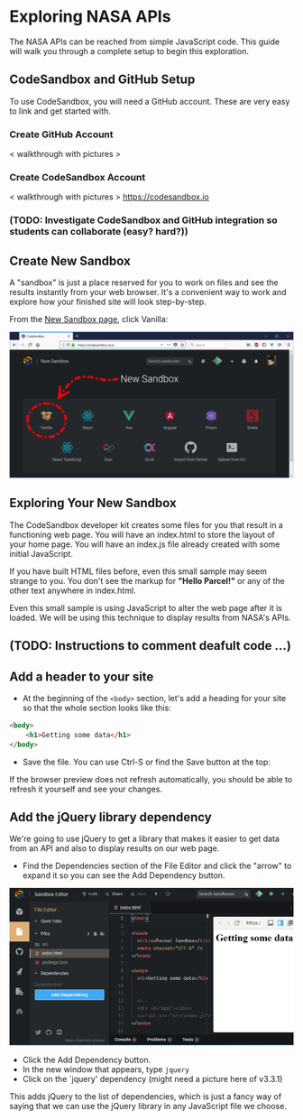 # Exploring NASA APIs
The NASA APIs can be reached from simple JavaScript code.  This guide will walk you through a complete setup to begin this exploration.

## CodeSandbox and GitHub Setup
To use CodeSandbox, you will need a GitHub account.  These are very easy to link and get started with.

### Create GitHub Account
< walkthrough with pictures >

### Create CodeSandbox Account
< walkthrough with pictures >
https://codesandbox.io

### (TODO: Investigate CodeSandbox and GitHub integration so students can collaborate (easy? hard?))

## Create New Sandbox
A "sandbox" is just a place reserved for you to work on files and see the results instantly from your web browser.  It's a convenient way to work and explore how your finished site will look step-by-step.

From the [New Sandbox page](https://codesandbox.io/s/), click Vanilla:

![Select Vanilla from New Sandbox Page](docs/images/codesandbox_newsandbox_vanilla.png)

## Exploring Your New Sandbox
The CodeSandbox developer kit creates some files for you that result in a functioning web page.  You will have an index.html to store the layout of your home page.  You will have an index.js file already created with some initial JavaScript.

If you have built HTML files before, even this small sample may seem strange to you.  You don't see the markup for **"Hello Parcel!"** or any of the other text anywhere in index.html.

Even this small sample is using JavaScript to alter the web page after it is loaded.  We will be using this technique to display results from NASA's APIs.

## (TODO: Instructions to comment deafult code ...)

## Add a header to your site
* At the beginning of the `<body>` section, let's add a heading for your site so that the whole section looks like this:
    
```html
<body>
    <h1>Getting some data</h1>
</body>
```

* Save the file. You can use Ctrl-S or find the Save button at the top:

If the browser preview does not refresh automatically, you should be able to refresh it yourself and see your changes.

## Add the jQuery library dependency
We're going to use jQuery to get a library that makes it easier to get data from an API and also to display results on our web page.

* Find the Dependencies section of the File Editor and click the "arrow" to expand it so you can see the Add Dependency button.

![Open Dependency](docs/images/open_dependencies.png)

* Click the Add Dependency button.
* In the new window that appears, type `jquery`
* Click on the `jquery' dependency (might need a picture here of v3.3.1)

This adds jQuery to the list of dependencies, which is just a fancy way of saying that we can use the jQuery library in any JavaScript file we choose.




